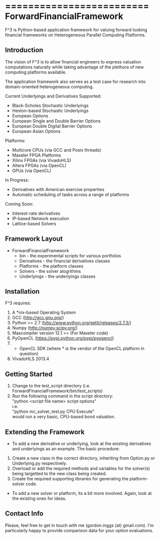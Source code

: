 =========================
ForwardFinancialFramework
=========================

F^3 is Python-based application framework for valuing forward looking financial frameworks on Heterogeneous Parallel Computing Platforms.  

Introduction
------------

The vision of F^3 is to allow financial engineers to express valuation computations naturally while taking advantage of the plethora of new computing platforms available.

The application framework also serves as a test case for research into domain-oriented heterogeneous computing.

Current Underlyings and Derivatives Supported:
 * Black-Scholes Stochastic Underlyings
 * Heston-based Stochastic Underlyings
 * European Options
 * European Single and Double Barrier Options
 * European Double Digital Barrier Options
 * European Asian Options
 
Platforms:
 * Multicore CPUs (via GCC and Posix threads)
 * Maxeler FPGA Platforms
 * Xilinx FPGAs (via VivadoHLS)
 * Altera FPGAs (via OpenCL)
 * GPUs (via OpenCL)
 
In Progress:
 * Derivatives with American exercise properties
 * Automatic scheduling of tasks across a range of platforms
 
Coming Soon:
 * Interest-rate derivatives
 * IP-based Network execution
 * Lattice-based Solvers

Framework Layout
----------------

* ForwardFinancialFramework  
  * bin - the experimental scripts for various portfolios 
  * Derivatives - the financial derivatives classes  
  * Platforms - the platform classes   
  * Solvers - the solver alogrithms  
  * Underlyings - the underlyings classes  

Installation
------------

F^3 requires:  
1. A *nix-based Operating System    
2. GCC (http://gcc.gnu.org/)    
3. Python >= 2.7 (http://www.python.org/getit/releases/2.7.3/)  
4. Numpy (http://numpy.scipy.org/)  
5. Maxcompiler version 12.1 >= (For Maxeler code)  
6. PyOpenCL (https://pypi.python.org/pypi/pyopencl)
7. * OpenCL SDK (where * is the vendor of the OpenCL platform in question)
8. VivadoHLS 2013.4

Getting Started
---------------

1. Change to the test_script directory (i.e. ForwardFinancialFramework/bin/test_scripts)  
2. Run the following command in the script directory:  
        "python \<script file name\> script options"  
i.e.  
        "python mc_solver_test.py CPU Execute"  
would run a very basic, CPU-based bond valuation.  

Extending the Framework
-----------------------

* To add a new derivative or underlying, look at the existing derivatives and underlyings as an example. The basic procedure:
 1. Create a new class in the correct directory, inheriting from Option.py or Underlying.py respectively.
 2. Overload or add the required methods and variables for the solver(s) being targetted to the new class being created.
 3. Create the required supporting libraries for generating the platform-solver code.
 
* To add a new solver or platform, its a bit more involved. Again, look at the existing ones for ideas.

Contact Info
------------

Please, feel free to get in touch with me (gordon.inggs (at) gmail.com). I'm particularly happy to provide comparison data for your option evaluations.
